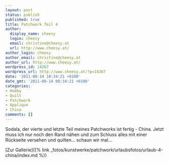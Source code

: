 ```yaml
---
layout: post
status: publish
published: true
title: Patchwork Teil 4
author:
  display_name: cheesy
  login: cheesy
  email: christine@cheesy.at
  url: http://www.cheesy.at/
author_login: cheesy
author_email: christine@cheesy.at
author_url: http://www.cheesy.at/
wordpress_id: 14267
wordpress_url: http://www.cheesy.at/?p=14267
date: '2011-08-14 10:34:21 +0100'
date_gmt: '2011-08-14 08:34:21 +0100'
categories:
- Hobby
- Quilt
- Patchwork
- Applique
- China
comments: []
---
```

<!--:de-->Sodala, der vierte und letzte Teil meines Patchworks ist fertig - China. Jetzt muss ich nur noch den Rand nähen und zum Schluss alles mit einer Rückseite versehen und quilten... schaun wir mal...
[Zur Gallerie]({% link _fotos/kunstwerke/patchwork/urlaubsfotos/urlaub-4-china/index.md %})
